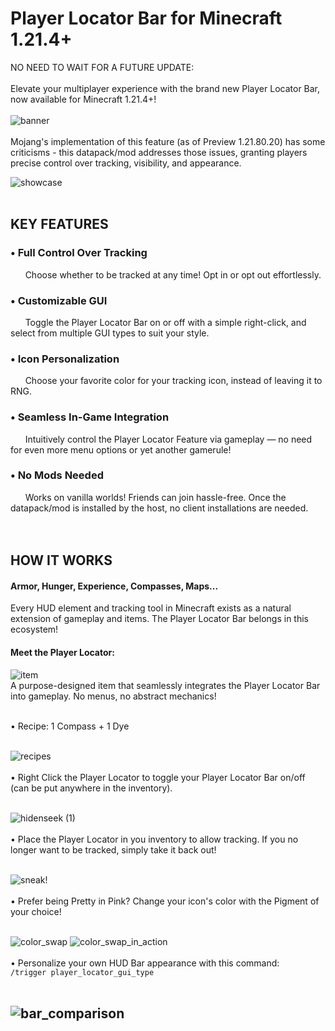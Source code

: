 # Player Locator Bar for Minecraft 1.21.4+
NO NEED TO WAIT FOR A FUTURE UPDATE:
<br />
<br />
Elevate your multiplayer experience with the brand new Player Locator Bar, now available for Minecraft 1.21.4+! 
<br />
<br />
![banner](https://github.com/user-attachments/assets/cdc85e86-1924-4758-bac0-f039dda031da)
<br />
<br />
Mojang's implementation of this feature (as of Preview 1.21.80.20) has some criticisms - this datapack/mod addresses those issues, granting players precise control over tracking, visibility, and appearance.
<br />

![showcase](https://github.com/user-attachments/assets/7c53ed8d-eac3-4409-8221-137910707018)
<br />
<br />
## **KEY FEATURES**
### • Full Control Over Tracking
&nbsp;&nbsp;&nbsp;&nbsp;&nbsp;&nbsp;Choose whether to be tracked at any time! Opt in or opt out effortlessly.
### • Customizable GUI
&nbsp;&nbsp;&nbsp;&nbsp;&nbsp;&nbsp;Toggle the Player Locator Bar on or off with a simple right-click, and select from multiple GUI types to suit your style.
### • Icon Personalization
&nbsp;&nbsp;&nbsp;&nbsp;&nbsp;&nbsp;Choose your favorite color for your tracking icon, instead of leaving it to RNG.
### • Seamless In-Game Integration
&nbsp;&nbsp;&nbsp;&nbsp;&nbsp;&nbsp;Intuitively control the Player Locator Feature via gameplay — no need for even more menu options or yet another gamerule!
### • No Mods Needed
&nbsp;&nbsp;&nbsp;&nbsp;&nbsp;&nbsp;Works on vanilla worlds! Friends can join hassle-free. Once the datapack/mod is installed by the host, no client installations are needed.
<br />
<br />
<br />
## **HOW IT WORKS**
#### Armor, Hunger, Experience, Compasses, Maps...
Every HUD element and tracking tool in Minecraft exists as a natural extension of gameplay and items. The Player Locator Bar belongs in this ecosystem!
#### Meet the Player Locator:
![item](https://github.com/user-attachments/assets/414f84cc-7729-4e5b-93ce-37dc6430f689)
<br />
A purpose-designed item that seamlessly integrates the Player Locator Bar into gameplay. No menus, no abstract mechanics!
<br />
<br />

• Recipe: 1 Compass + 1 Dye
<br />
<br />

![recipes](https://github.com/user-attachments/assets/0b912ec8-0182-45be-8f6e-871fde99cbdb)
<br />
<br />
• Right Click the Player Locator to toggle your Player Locator Bar on/off (can be put anywhere in the inventory).
<br />
<br />

![hidenseek (1)](https://github.com/user-attachments/assets/ccd6be27-ca72-46f9-bcf8-b59dd5d5c958)
<br />
<br />
• Place the Player Locator in you inventory to allow tracking. If you no longer want to be tracked, simply take it back out!
<br />
<br />

![sneak!](https://github.com/user-attachments/assets/718fd02c-0c06-4c89-916c-27ab012bd1e0)
<br />
<br />
• Prefer being Pretty in Pink? Change your icon's color with the Pigment of your choice! 
<br />
<br />

![color_swap](https://github.com/user-attachments/assets/a929082c-2300-4c00-babd-51c8bc7765ab)
![color_swap_in_action](https://github.com/user-attachments/assets/97f0bd53-9b77-4de6-940a-826a0fe0f5be)
<br />
<br />
• Personalize your own HUD Bar appearance with this command:
<br />
```/trigger player_locator_gui_type```
<br />
<br />

![bar_comparison](https://github.com/user-attachments/assets/c3cd74c0-ecfc-4d46-8997-7608afe7b34f)
<br />
<br />
----

